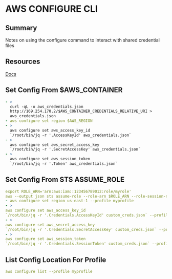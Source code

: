 # AWS CONFIGURE CLI

## Summary

Notes on using the configure command to interact with shared credential files

## Resources

[Docs](https://docs.aws.amazon.com/cli/latest/reference/configure/index.html#cli-aws-configure)

## Set Config From \$AWS_CONTAINER

```yaml
- >
  curl -qL -o aws_credentials.json
  http://169.254.170.2/$AWS_CONTAINER_CREDENTIALS_RELATIVE_URI >
  aws_credentials.json
- aws configure set region $AWS_REGION
- >
  aws configure set aws_access_key_id
  `/root/bin/jq -r '.AccessKeyId' aws_credentials.json`
- >
  aws configure set aws_secret_access_key
  `/root/bin/jq -r '.SecretAccessKey' aws_credentials.json`
- >
  aws configure set aws_session_token
  `/root/bin/jq -r '.Token' aws_credentials.json`
```

## Set Config From STS ASSUME_ROLE

```yaml
export ROLE_ARN='arn:aws:iam::123456789012:role/myrole'
aws --output json sts assume-role --role-arn $ROLE_ARN --role-session-name role-arn > custom_creds.json
- aws configure set region us-east-1 --profile myprofile
- >
aws configure set aws_access_key_id
`/root/bin/jq -r '.Credentials.AccessKeyId' custom_creds.json` --profile myprofile
- >
aws configure set aws_secret_access_key
`/root/bin/jq -r '.Credentials.SecretAccessKey' custom_creds.json` --profile myprofile
- >
aws configure set aws_session_token
`/root/bin/jq -r '.Credentials.SessionToken' custom_creds.json` --profile myprofile
```

## List Config Location For Profile

```yaml
aws configure list --profile myprofile
```
